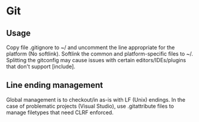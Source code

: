 Git
===

Usage
-----

Copy file .gitignore to ~/ and uncomment the line appropriate for the platform 
(No softlink).
Softlink the common and platform-specific files to ~/.
Splitting the gitconfig may cause issues with certain editors/IDEs/plugins that 
don't support [include].

Line ending management
----------------------

Global management is to checkout/in as-is with LF (Unix) endings. In the case of problematic 
projects (Visual Studio), use .gitattribute files to manage filetypes that need CLRF enforced.
